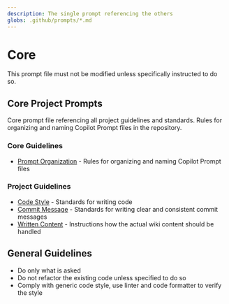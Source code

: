 ```yaml
---
description: The single prompt referencing the others
globs: .github/prompts/*.md
---
```


# Core

This prompt file must not be modified unless specifically instructed to do so.

## Core Project Prompts

Core prompt file referencing all project guidelines and standards. Rules for organizing and naming Copilot Prompt files in the repository.

### Core Guidelines

- [Prompt Organization](./001-prompt-organization.prompt.md) - Rules for organizing and naming Copilot Prompt files

### Project Guidelines

- [Code Style](./002-code-style.prompt.md) - Standards for writing code
- [Commit Message](./003-commit-message.prompt.md) - Standards for writing clear and consistent commit messages
- [Written Content](./004-written-content.prompt.md) - Instructions how the actual wiki content should be handled

## General Guidelines

- Do only what is asked
- Do not refactor the existing code unless specified to do so
- Comply with generic code style, use linter and code formatter to verify the style
